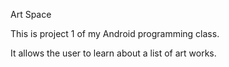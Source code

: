 Art Space

This is project 1 of my Android programming class.

It allows the user to learn about a list of art works.
